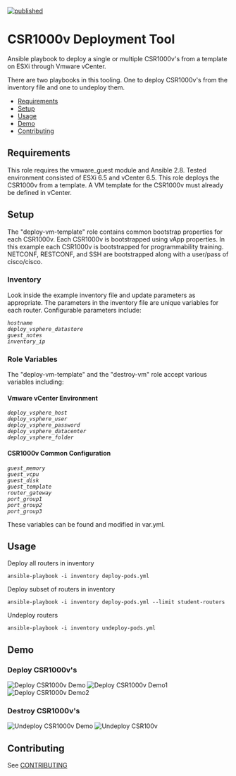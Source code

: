 [![published](https://static.production.devnetcloud.com/codeexchange/assets/images/devnet-published.svg)](https://developer.cisco.com/codeexchange/github/repo/aawarner/CSR1000v_Vmware_Deployment)

# CSR1000v Deployment Tool

Ansible playbook to deploy a single or multiple CSR1000v's
from a template on ESXi through Vmware vCenter.

There are two playbooks in this tooling. One to deploy
CSR1000v's from the inventory file and one to undeploy them.


* [Requirements](#requirements)
* [Setup](#setup)
* [Usage](#usage)
* [Demo](#demo)
* [Contributing](#contributing)

## Requirements

This role requires the vmware_guest module and Ansible 2.8. Tested environment consisted of ESXi 6.5
and vCenter 6.5. This role deploys the CSR1000v from a template. A VM template for the CSR1000v must 
already be defined in vCenter.

## Setup

The "deploy-vm-template" role contains common bootstrap properties for each CSR1000v.
Each CSR1000v is bootstrapped using vApp properties. In this example each CSR1000v
is bootstrapped for programmability training. NETCONF, RESTCONF, and SSH are bootstrapped
along with a user/pass of cisco/cisco.

### Inventory

Look inside the example inventory file and update parameters as appropriate. The parameters in
the inventory file are unique variables for each router.
Configurable parameters include:

*`hostname`*\
*`deploy_vsphere_datastore`*\
*`guest_notes`*\
*`inventory_ip`*

### Role Variables

The "deploy-vm-template" and the "destroy-vm" role accept various variables including:

#### Vmware vCenter Environment

*`deploy_vsphere_host`*\
*`deploy_vsphere_user`*\
*`deploy_vsphere_password`*\
*`deploy_vsphere_datacenter`*\
*`deploy_vsphere_folder`*

#### CSR1000v Common Configuration

*`guest_memory`*\
*`guest_vcpu`*\
*`guest_disk`*\
*`guest_template`*\
*`router_gateway`*\
*`port_group1`*\
*`port_group2`*\
*`port_group3`*

These variables can be found and modified in var.yml.

## Usage

Deploy all routers in inventory
```
ansible-playbook -i inventory deploy-pods.yml
```

Deploy subset of routers in inventory
```
ansible-playbook -i inventory deploy-pods.yml --limit student-routers
```

Undeploy routers
```
ansible-playbook -i inventory undeploy-pods.yml
```
## Demo

### Deploy CSR1000v's

![Deploy CSR1000v Demo](demo/deploy_csr1.gif)
![Deploy CSR1000v Demo1](demo/deploy_csr2.gif)
![Deploy CSR1000v Demo2](demo/deploy_csr3.gif)

### Destroy CSR1000v's

![Undeploy CSR1000v Demo](demo/undeploy_csr.gif)
![Undeploy CSR100v](https://media.giphy.com/media/iGkXooMOxackgNULuq/giphy.gif)
## Contributing
See [CONTRIBUTING](./CONTRIBUTING.md)
